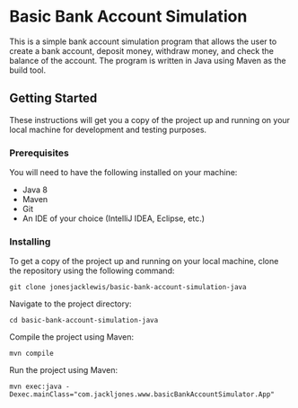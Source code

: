# Basic Bank Account Simulation

This is a simple bank account simulation program that allows the user to create a bank account, deposit money, withdraw money, and check the balance of the account. The program is written in Java using Maven as the build tool.

## Getting Started

These instructions will get you a copy of the project up and running on your local machine for development and testing purposes.

### Prerequisites

You will need to have the following installed on your machine:

- Java 8
- Maven
- Git
- An IDE of your choice (IntelliJ IDEA, Eclipse, etc.)

### Installing

To get a copy of the project up and running on your local machine, clone the repository using the following command:

```
git clone jonesjacklewis/basic-bank-account-simulation-java
```

Navigate to the project directory:

```
cd basic-bank-account-simulation-java
```

Compile the project using Maven:

```
mvn compile
```

Run the project using Maven:

```
mvn exec:java -Dexec.mainClass="com.jackljones.www.basicBankAccountSimulator.App"
```

